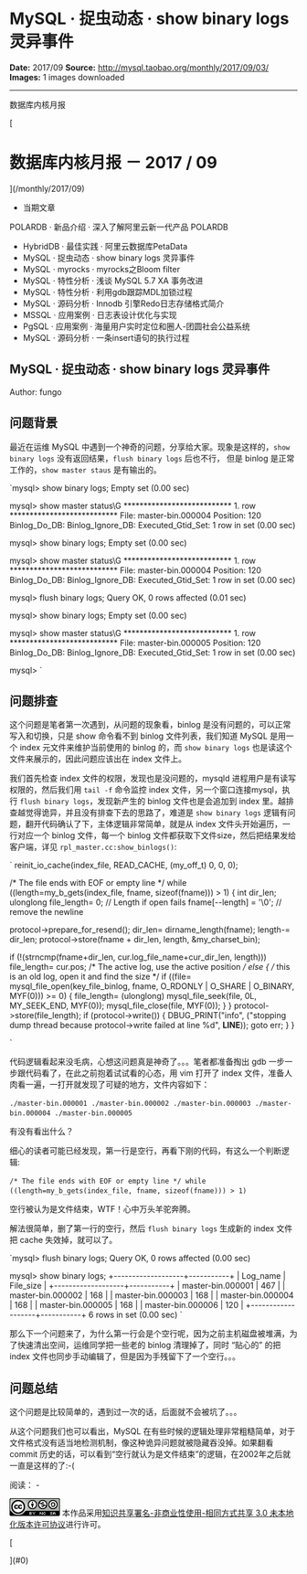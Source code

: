 # MySQL · 捉虫动态 · show binary logs 灵异事件

**Date:** 2017/09
**Source:** http://mysql.taobao.org/monthly/2017/09/03/
**Images:** 1 images downloaded

---

数据库内核月报

 [
 # 数据库内核月报 － 2017 / 09
 ](/monthly/2017/09)

 * 当期文章

 POLARDB · 新品介绍 · 深入了解阿里云新一代产品 POLARDB
* HybridDB · 最佳实践 · 阿里云数据库PetaData
* MySQL · 捉虫动态 · show binary logs 灵异事件
* MySQL · myrocks · myrocks之Bloom filter
* MySQL · 特性分析 · 浅谈 MySQL 5.7 XA 事务改进
* MySQL · 特性分析 · 利用gdb跟踪MDL加锁过程
* MySQL · 源码分析 · Innodb 引擎Redo日志存储格式简介
* MSSQL · 应用案例 · 日志表设计优化与实现
* PgSQL · 应用案例 · 海量用户实时定位和圈人-团圆社会公益系统
* MySQL · 源码分析 · 一条insert语句的执行过程

 ## MySQL · 捉虫动态 · show binary logs 灵异事件 
 Author: fungo 

 ## 问题背景

最近在运维 MySQL 中遇到一个神奇的问题，分享给大家。现象是这样的，`show binary logs` 没有返回结果，`flush binary logs` 后也不行，
但是 binlog 是正常工作的，`show master staus` 是有输出的。

`mysql> show binary logs;
Empty set (0.00 sec)

mysql> show master status\G
*************************** 1. row ***************************
 File: master-bin.000004
 Position: 120
 Binlog_Do_DB:
 Binlog_Ignore_DB:
Executed_Gtid_Set:
1 row in set (0.00 sec)

mysql> show binary logs;
Empty set (0.00 sec)

mysql> show master status\G
*************************** 1. row ***************************
 File: master-bin.000004
 Position: 120
 Binlog_Do_DB:
 Binlog_Ignore_DB:
Executed_Gtid_Set:
1 row in set (0.00 sec)

mysql> flush binary logs;
Query OK, 0 rows affected (0.01 sec)

mysql> show binary logs;
Empty set (0.00 sec)

mysql> show master status\G
*************************** 1. row ***************************
 File: master-bin.000005
 Position: 120
 Binlog_Do_DB:
 Binlog_Ignore_DB:
Executed_Gtid_Set:
1 row in set (0.00 sec)

mysql>
`

## 问题排查

这个问题是笔者第一次遇到，从问题的现象看，binlog 是没有问题的，可以正常写入和切换，只是 show 命令看不到 binlog 文件列表，我们知道 MySQL 是用一个 index 元文件来维护当前使用的 binlog 的，而 `show binary logs` 也是读这个文件来展示的，因此问题应该出在 index 文件上。

我们首先检查 index 文件的权限，发现也是没问题的，mysqld 进程用户是有读写权限的，然后我们用 `tail -f` 命令监控 index 文件，另一个窗口连接mysql，执行 `flush binary logs`，发现新产生的 binlog 文件也是会追加到 index 里。越排查越觉得诡异，并且没有排查下去的思路了，难道是 `show binary logs` 逻辑有问题，翻开代码确认了下，主体逻辑非常简单，就是从 index 文件头开始遍历，一行对应一个 binlog 文件，每一个 binlog 文件都获取下文件size，然后把结果发给客户端，详见 `rpl_master.cc:show_binlogs()`:

` reinit_io_cache(index_file, READ_CACHE, (my_off_t) 0, 0, 0);

 /* The file ends with EOF or empty line */
 while ((length=my_b_gets(index_file, fname, sizeof(fname))) > 1)
 {
 int dir_len;
 ulonglong file_length= 0; // Length if open fails
 fname[--length] = '\0'; // remove the newline

 protocol->prepare_for_resend();
 dir_len= dirname_length(fname);
 length-= dir_len;
 protocol->store(fname + dir_len, length, &my_charset_bin);

 if (!(strncmp(fname+dir_len, cur.log_file_name+cur_dir_len, length)))
 file_length= cur.pos; /* The active log, use the active position */
 else
 {
 /* this is an old log, open it and find the size */
 if ((file= mysql_file_open(key_file_binlog,
 fname, O_RDONLY | O_SHARE | O_BINARY,
 MYF(0))) >= 0)
 {
 file_length= (ulonglong) mysql_file_seek(file, 0L, MY_SEEK_END, MYF(0));
 mysql_file_close(file, MYF(0));
 }
 }
 protocol->store(file_length);
 if (protocol->write())
 {
 DBUG_PRINT("info", ("stopping dump thread because protocol->write failed at line %d", __LINE__));
 goto err;
 }
 }

`

代码逻辑看起来没毛病，心想这问题真是神奇了。。。笔者都准备掏出 gdb 一步一步跟代码看了，在此之前抱着试试看的心态，用 vim 打开了 index 文件，准备人肉看一遍，一打开就发现了可疑的地方，文件内容如下：

`
./master-bin.000001
./master-bin.000002
./master-bin.000003
./master-bin.000004
./master-bin.000005
`

有没有看出什么？

细心的读者可能已经发现，第一行是空行，再看下刚的代码，有这么一个判断逻辑:

` /* The file ends with EOF or empty line */
 while ((length=my_b_gets(index_file, fname, sizeof(fname))) > 1)
`

空行被认为是文件结束，WTF！心中万头羊驼奔腾。

解法很简单，删了第一行的空行，然后 `flush binary logs` 生成新的 index 文件把 cache 失效掉，就可以了。

`mysql> flush binary logs;
Query OK, 0 rows affected (0.00 sec)

mysql> show binary logs;
+-------------------+-----------+
| Log_name | File_size |
+-------------------+-----------+
| master-bin.000001 | 467 |
| master-bin.000002 | 168 |
| master-bin.000003 | 168 |
| master-bin.000004 | 168 |
| master-bin.000005 | 168 |
| master-bin.000006 | 120 |
+-------------------+-----------+
6 rows in set (0.00 sec)
`

那么下一个问题来了，为什么第一行会是个空行呢，因为之前主机磁盘被堆满，为了快速清出空间，运维同学把一些老的 binlog 清理掉了，同时 “贴心的” 的把 index 文件也同步手动编辑了，但是因为手残留下了一个空行。。。

## 问题总结

这个问题是比较简单的，遇到过一次的话，后面就不会被坑了。。。

从这个问题我们也可以看出，MySQL 在有些时候的逻辑处理非常粗糙简单，对于文件格式没有适当地检测机制，像这种诡异问题就被隐藏吞没掉。如果翻看 commit 历史的话，可以看到“空行就认为是文件结束”的逻辑，在2002年之后就一直是这样的了:-(

 阅读： - 

[![知识共享许可协议](.img/8232d49bd3e9_88x31.png)](http://creativecommons.org/licenses/by-nc-sa/3.0/)
本作品采用[知识共享署名-非商业性使用-相同方式共享 3.0 未本地化版本许可协议](http://creativecommons.org/licenses/by-nc-sa/3.0/)进行许可。

 [

 ](#0)